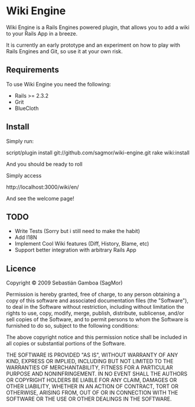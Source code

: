 Wiki Engine
===========

Wiki Engine is a Rails Engines powered plugin, that allows you to add a wiki to your Rails App in a breeze.

It is currently an early prototype and an experiment on how to play with Rails Engines and Git, so use it at your own risk.

Requirements
------------

To use Wiki Engine you need the following:

* Rails >= 2.3.2
* Grit
* BlueCloth


Install
-------

Simply run:

  script/plugin install git://github.com/sagmor/wiki-engine.git 
  rake wiki:install

And you should be ready to roll

Simply access

  http://localhost:3000/wiki/en/

And see the welcome page!

TODO
----

* Write Tests (Sorry but i still need to make the habit)
* Add I18N
* Implement Cool Wiki features (Diff, History, Blame, etc)
* Support better integration with arbitrary Rails App 

Licence
-------
Copyright &copy; 2009 Sebastián Gamboa (SagMor)

Permission is hereby granted, free of charge, to any person obtaining
a copy of this software and associated documentation files (the
"Software"), to deal in the Software without restriction, including
without limitation the rights to use, copy, modify, merge, publish,
distribute, sublicense, and/or sell copies of the Software, and to
permit persons to whom the Software is furnished to do so, subject to
the following conditions:

The above copyright notice and this permission notice shall be
included in all copies or substantial portions of the Software.

THE SOFTWARE IS PROVIDED "AS IS", WITHOUT WARRANTY OF ANY KIND,
EXPRESS OR IMPLIED, INCLUDING BUT NOT LIMITED TO THE WARRANTIES OF
MERCHANTABILITY, FITNESS FOR A PARTICULAR PURPOSE AND
NONINFRINGEMENT. IN NO EVENT SHALL THE AUTHORS OR COPYRIGHT HOLDERS BE
LIABLE FOR ANY CLAIM, DAMAGES OR OTHER LIABILITY, WHETHER IN AN ACTION
OF CONTRACT, TORT OR OTHERWISE, ARISING FROM, OUT OF OR IN CONNECTION
WITH THE SOFTWARE OR THE USE OR OTHER DEALINGS IN THE SOFTWARE.